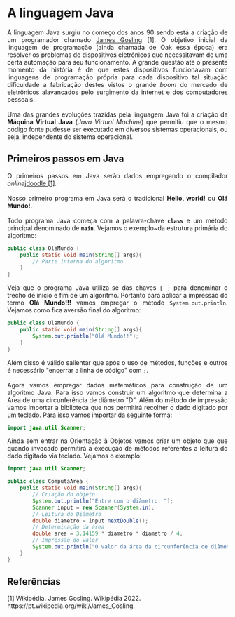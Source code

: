 <h1>A linguagem Java</h1>

<p align = "justify">A linguagem Java surgiu no começo dos anos 90 sendo está a criação de um programador chamado <a href="https://pt.wikipedia.org/wiki/James_Gosling" target="_blank">James Gosling</a> [1]. O objetivo inicial da linguagem de programação (ainda chamada de Oak essa época) era resolver os problemas de dispositivos eletrônicos que necessitavam de uma certa automação para seu funcionamento. A grande questão até o presente momento da história é de que estes dispositivos funcionavam com linguagens de programação própria para cada dispositivo tal situação dificuldade a fabricação destes vistos o grande <i>boom</i> do mercado de eletrônicos alavancados pelo surgimento da internet e dos computadores pessoais. <br><br>
Uma das grandes evoluções trazidas pela linguagem Java foi a criação da <b>Máquina Virtual Java</b> (<i>Java Virtual Machine</i>) que permitiu que o mesmo código fonte pudesse ser executado em diversos sistemas operacionais, ou seja, independente do sistema operacional.
</p>

<h2>Primeiros passos em Java</h2>
<p align = "justify">O primeiros passos em Java serão dados empregando o compilador <i>online</i><a href="https://www.jdoodle.com/online-java-compiler/" target="_blank">jdoodle [1]</a>. <br><br>
Nosso primeiro programa em Java será o tradicional <b>Hello, world!</b> ou <b>Olá Mundo!</b>.  <br><br>
Todo programa Java começa com a palavra-chave <code><b>class</b></code> e um método principal denominado de <code><b>main</b></code>. Vejamos o exemplo~da estrutura primária do algoritmo:</p>

```java
public class OlaMundo {
	public static void main(String[] args){
	    // Parte interna do algoritmo
	}
}
```
<p align = "justify">Veja que o programa Java utiliza-se das chaves <code>{ }</code> para denominar o trecho de início e fim de um algoritmo. Portanto para aplicar a impressão do termo <b>Olá Mundo!!!</b> vamos empregar o método <code>System.out.println</code>. Vejamos como fica aversão final do algoritmo:</p>

```java
public class OlaMundo {
	public static void main(String[] args){
		System.out.println("Olá Mundo!!");
	}
}
```

<p align = "justify">Além disso é válido salientar que após o uso de métodos, funções e outros é necessário "encerrar a linha de código" com <code>;</code>. <br><br>
Agora vamos empregar dados matemáticos para construção de um algoritmo Java. Para isso vamos construir um algoritmo que determina a Area de uma circunferência de diâmetro "D". Além do método de impressão vamos importar a biblioteca que nos permitirá recolher o dado digitado por um teclado. Para isso vamos importar da seguinte forma:</p> 

```java
import java.util.Scanner;
```

<p align = "justify">Ainda sem entrar na Orientação à Objetos vamos criar um objeto que que quando invocado permitirá a execução de métodos referentes a leitura do dado digitado via teclado. Vejamos o exemplo:</p> 

```java
import java.util.Scanner;

public class ComputaArea {
    public static void main(String[] args){
        // Criação do objeto
        System.out.println("Entre com o diâmetro: ");
        Scanner input = new Scanner(System.in);
        // Leitura do Diâmetro
        double diametro = input.nextDouble();
        // Determinação da área
        double area = 3.14159 * diametro * diametro / 4;
        // Impressão do valor
        System.out.println("O valor da área da circunferência de diâmetro " + diametro + " é " + area);
    }
}
```







<h2>Referências</h2>
[1]	Wikipédia. James Gosling. Wikipédia 2022. https://pt.wikipedia.org/wiki/James_Gosling.


